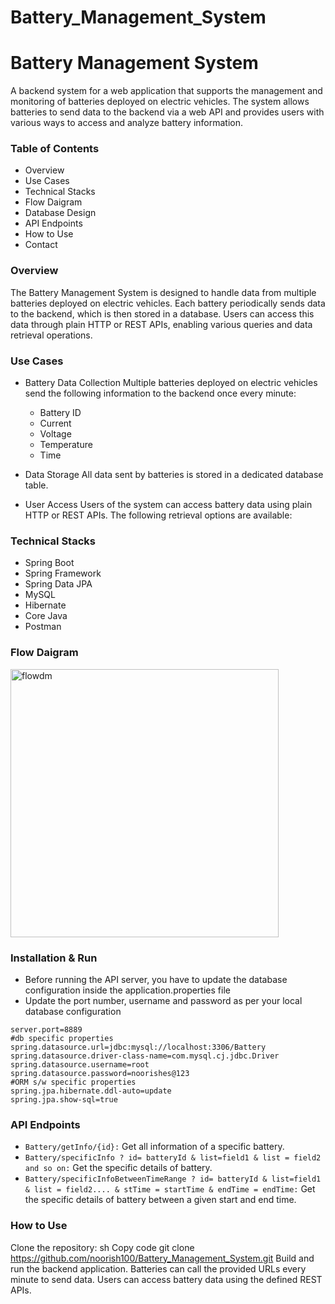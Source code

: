 # Battery_Management_System

# Battery Management System
A backend system for a web application that supports the management and monitoring of batteries deployed on electric vehicles. The system allows batteries to send data to the backend via a web API and provides users with various ways to access and analyze battery information.

### Table of Contents
- Overview
- Use Cases
- Technical Stacks
- Flow Daigram
- Database Design
- API Endpoints
- How to Use
- Contact

### Overview
The Battery Management System is designed to handle data from multiple batteries deployed on electric vehicles. Each battery periodically sends data to the backend, which is then stored in a database. Users can access this data through plain HTTP or REST APIs, enabling various queries and data retrieval operations.

### Use Cases
- Battery Data Collection
Multiple batteries deployed on electric vehicles send the following information to the backend once every minute:

    - Battery ID
    - Current
    - Voltage
    - Temperature
    - Time
- Data Storage
All data sent by batteries is stored in a dedicated database table.

- User Access
Users of the system can access battery data using plain HTTP or REST APIs. The following retrieval options are available:



### Technical Stacks

- Spring Boot 
- Spring Framework
- Spring Data JPA 
- MySQL 
- Hibernate
- Core Java
- Postman
### Flow Daigram
<img width="429" alt="flowdm" src="https://github.com/Sab01123/testTibcoRepo1/assets/104069112/0492fbef-9542-41cc-82ee-1d5f1f2b62d6">

### Installation & Run
- Before running the API server, you have to update the database configuration inside the application.properties file
- Update the port number, username and password as per your local database configuration
````
server.port=8889
#db specific properties
spring.datasource.url=jdbc:mysql://localhost:3306/Battery
spring.datasource.driver-class-name=com.mysql.cj.jdbc.Driver
spring.datasource.username=root
spring.datasource.password=noorishes@123
#ORM s/w specific properties
spring.jpa.hibernate.ddl-auto=update
spring.jpa.show-sql=true
````
### API Endpoints
- `Battery/getInfo/{id}:` Get all information of a specific battery.
- `Battery/specificInfo ? id= batteryId & list=field1 & list = field2 and so on:` Get the  specific details of battery.
- `Battery/specificInfoBetweenTimeRange ? id= batteryId & list=field1 & list = field2.... & stTime = startTime & endTime = endTime:` Get the  specific details of battery  between a given start and end time.

### How to Use
Clone the repository:
sh
Copy code
git clone https://github.com/noorish100/Battery_Management_System.git
Build and run the backend application.
Batteries can call the provided URLs every minute to send data.
Users can access battery data using the defined REST APIs.
